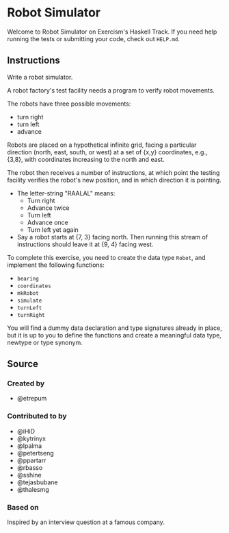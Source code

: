 # Robot Simulator

Welcome to Robot Simulator on Exercism's Haskell Track.
If you need help running the tests or submitting your code, check out `HELP.md`.

## Instructions

Write a robot simulator.

A robot factory's test facility needs a program to verify robot movements.

The robots have three possible movements:

- turn right
- turn left
- advance

Robots are placed on a hypothetical infinite grid, facing a particular direction (north, east, south, or west) at a set of {x,y} coordinates,
e.g., {3,8}, with coordinates increasing to the north and east.

The robot then receives a number of instructions, at which point the testing facility verifies the robot's new position, and in which direction it is pointing.

- The letter-string "RAALAL" means:
  - Turn right
  - Advance twice
  - Turn left
  - Advance once
  - Turn left yet again
- Say a robot starts at {7, 3} facing north.
  Then running this stream of instructions should leave it at {9, 4} facing west.

To complete this exercise, you need to create the data type `Robot`,
and implement the following functions:

- `bearing`
- `coordinates`
- `mkRobot`
- `simulate`
- `turnLeft`
- `turnRight`

You will find a dummy data declaration and type signatures already in place,
but it is up to you to define the functions and create a meaningful data type,
newtype or type synonym.

## Source

### Created by

- @etrepum

### Contributed to by

- @iHiD
- @kytrinyx
- @lpalma
- @petertseng
- @ppartarr
- @rbasso
- @sshine
- @tejasbubane
- @thalesmg

### Based on

Inspired by an interview question at a famous company.